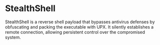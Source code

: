 # StealthShell
StealthShell is a reverse shell payload that bypasses antivirus defenses by obfuscating and packing the executable with UPX. It silently establishes a remote connection, allowing persistent control over the compromised system.

